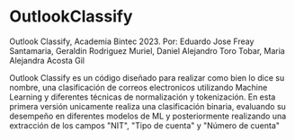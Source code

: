 # OutlookClassify
Outlook Classify, Academia Bintec 2023.
Por: Eduardo Jose Freay Santamaria, Geraldin Rodriguez Muriel, Daniel Alejandro Toro Tobar, Maria Alejandra Acosta Gil

Outlook Classify es un código diseñado para realizar como bien lo dice su nombre, una clasificación de correos electronicos utilizando Machine Learning y diferentes técnicas de normalización y tokenización. En esta primera versión unicamente realiza una clasificación binaria, evaluando su desempeño en diferentes modelos de ML y posteriormente realizando una extracción de los campos "NIT", "Tipo de cuenta" y "Número de cuenta"
